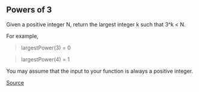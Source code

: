 ## Powers of 3

Given a positive integer N, return the largest integer k such that 3^k < N.

For example,

> largestPower(3) = 0

> largestPower(4) = 1

You may assume that the input to your function is always a positive integer.

[Source](https://www.codewars.com/kata/57be674b93687de78c0001d9/train/python)